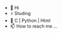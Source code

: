 - 👋 Hi
- ⚡ Studing
- 🌱 C | Python | Html
- 📫 How to reach me ...

<!---
jfcr25/jfcr25 is a ✨ special ✨ repository because its `README.md` (this file) appears on your GitHub profile.
You can click the Preview link to take a look at your changes.
--->
